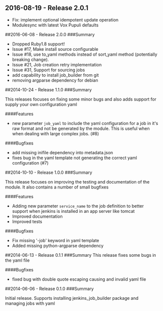 ## 2016-08-19 - Release 2.0.1
  - Fix:  implement optional idempotent update operation
  - Modulesync with latest Vox Pupuli defaults


##2016-06-08 - Release 2.0.0
###Summary

  - Dropped Ruby1.8 support!
  - Issue #17, Make install source configurable
  - Issue #18, use to_yaml methods instead of sort_yaml method (potentially breaking change).
  - Issue #21, Job creation retry implementation
  - Issue #31, Support for sourcing jobs
  - add capability to install job_builder from git
  - removing argparse dependency for debian


##2014-10-24 - Release 1.1.0
###Summary

  This releases focuses on fixing some minor bugs and also adds support for supply your own configuration yaml

####Features

  - new parameter `job_yaml` to include the yaml configuration for a job in it's raw format and not be generated
  by the module. This is useful when when dealing with large complex jobs. (#8)

####Bugfixes

  - add missing inifile dependency into metadata.json
  - fixes bug in the yaml template not generating the correct yaml configuration (#7)


##2014-10-10 - Release 1.0.0
###Summary

  This release focuses on improving the testing and documentation of the module. It also contains a number of small bugfixes

####Features
 - Adding new parameter `service_name` to the job definition to better support when jenkins is installed in an app server like tomcat
 - Improved documentation
 - Improved tests

####Bugfixes
 - Fix missing '-job' keyword in yaml template
 - Added missing python-argparse dependency


##2014-06-13 - Release 0.1.1
###Summary
  This release fixes some bugs in the yaml file

####Bugfixes

- fixed bug with double quote escaping causing and invalid yaml file


##2014-06-06 - Release 0.1.0
###Summary

  Initial release. Supports installing jenkins_job_builder package and managing jobs with yaml
